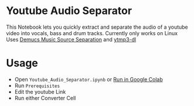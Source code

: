 # Youtube Audio Separator
This Notebook lets you quickly extract and separate the audio of a youtube video into vocals, bass and drum tracks.
Currently only works on Linux
Uses [Demucs Music Source Separation](https://github.com/facebookresearch/demucs/) and [ytmp3-dl](https://github.com/poseidon-code/ytmp3-dl)

# Usage
- Open `Youtube_Audio_Separator.ipynb` or [Run in Google Colab](https://colab.research.google.com/drive/1yfbz0qaq4Iq--wOJSmunyiCcNM-Yd-ao#scrollTo=CjnUeFMUwwRj)
- Run `Prerequisites`
- Edit the youtube Link
- Run either Converter Cell


